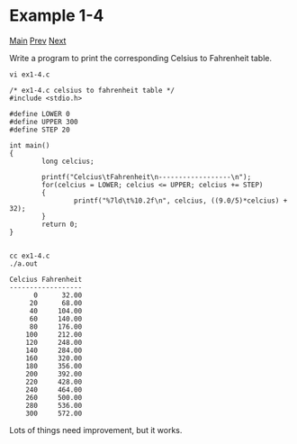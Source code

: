 # Example 1-4
[Main](knr.md) [Prev](ex1-3.md) [Next](ex1-5.md)

Write a program to print the corresponding Celsius to Fahrenheit table.

```
vi ex1-4.c

/* ex1-4.c celsius to fahrenheit table */
#include <stdio.h>

#define LOWER 0
#define UPPER 300
#define STEP 20

int main()
{
        long celcius;

        printf("Celcius\tFahrenheit\n------------------\n");
        for(celcius = LOWER; celcius <= UPPER; celcius += STEP)
        {
                printf("%7ld\t%10.2f\n", celcius, ((9.0/5)*celcius) + 32);
        }
        return 0;
}


cc ex1-4.c 
./a.out 

Celcius	Fahrenheit
------------------
      0	     32.00
     20	     68.00
     40	    104.00
     60	    140.00
     80	    176.00
    100	    212.00
    120	    248.00
    140	    284.00
    160	    320.00
    180	    356.00
    200	    392.00
    220	    428.00
    240	    464.00
    260	    500.00
    280	    536.00
    300	    572.00
```

Lots of things need improvement, but it works.
